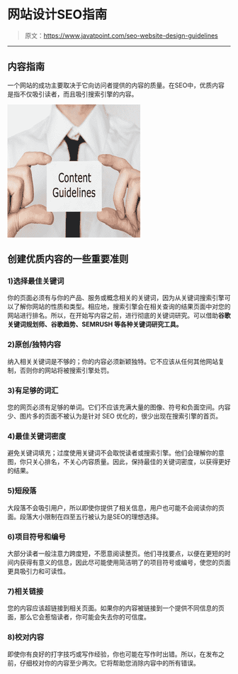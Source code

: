 # 网站设计SEO指南

> 原文：<https://www.javatpoint.com/seo-website-design-guidelines>

* * *

## 内容指南

一个网站的成功主要取决于它向访问者提供的内容的质量。在SEO中，优质内容是指不仅吸引读者，而且吸引搜索引擎的内容。

![SEO Content guidelines 1](img/78a89282d1889c1f5e10a8fd0cc01297.png)

## 创建优质内容的一些重要准则

### 1)选择最佳关键词

你的页面必须有与你的产品、服务或概念相关的关键词，因为从关键词搜索引擎可以了解你网站的性质和类型。相应地，搜索引擎会在相关查询的结果页面中对您的网站进行排名。所以，在开始写内容之前，进行彻底的关键词研究。可以借助**谷歌关键词规划师、谷歌趋势、SEMRUSH 等各种关键词研究工具。**

### 2)原创/独特内容

纳入相关关键词是不够的；你的内容必须新颖独特。它不应该从任何其他网站复制，否则你的网站将被搜索引擎处罚。

### 3)有足够的词汇

您的网页必须有足够的单词。它们不应该充满大量的图像、符号和负面空间。内容少、图片多的页面不被认为是针对 SEO 优化的，很少出现在搜索引擎的首页。

### 4)最佳关键词密度

避免关键词填充；过度使用关键词不会取悦读者或搜索引擎。他们会理解你的意图，你只关心排名，不关心内容质量。因此，保持最佳的关键词密度，以获得更好的结果。

### 5)短段落

大段落不会吸引用户，所以即使你提供了相关信息，用户也可能不会阅读你的页面。段落大小限制在四至五行被认为是SEO的理想选择。

### 6)项目符号和编号

大部分读者一般注意力跨度短，不愿意阅读整页。他们寻找要点，以便在更短的时间内获得有意义的信息，因此尽可能使用简洁明了的项目符号或编号，使您的页面更具吸引力和可读性。

### 7)相关链接

您的内容应该超链接到相关页面。如果你的内容被链接到一个提供不同信息的页面，那么它会惹恼读者，你可能会失去你的可信度。

### 8)校对内容

即使你有良好的打字技巧或写作经验，你也可能在写作时出错。所以，在发布之前，仔细校对你的内容至少两次。它将帮助您消除内容中的所有错误。